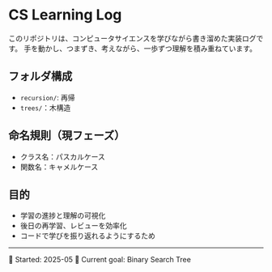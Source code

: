 # CS Learning Log
このリポジトリは、コンピュータサイエンスを学びながら書き溜めた実装ログです。
手を動かし、つまずき、考えながら、一歩ずつ理解を積み重ねています。

## フォルダ構成
- `recursion/`: 再帰
- `trees/`：木構造

## 命名規則（現フェーズ）
- クラス名：パスカルケース
- 関数名：キャメルケース

## 目的
- 学習の進捗と理解の可視化
- 後日の再学習、レビューを効率化
- コードで学びを振り返れるようにするため

---

📘 Started: 2025-05
🎯 Current goal: Binary Search Tree